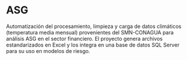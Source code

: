 # ASG
Automatización del procesamiento, limpieza y carga de datos climáticos (temperatura media mensual) provenientes del SMN-CONAGUA para análisis ASG en el sector financiero. El proyecto genera archivos estandarizados en Excel y los integra en una base de datos SQL Server para su uso en modelos de riesgo.
